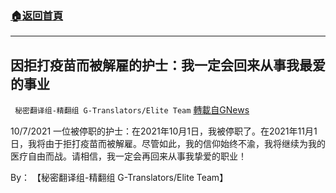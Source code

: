 ###  [:house:返回首頁](https://github.com/ourhimalayas/txt)
---


## 因拒打疫苗而被解雇的护士：我一定会回来从事我最爱的事业
` 秘密翻译组-精翻组 G-Translators/Elite Team` [轉載自GNews](https://gnews.org/zh-hans/1593183/)

10/7/2021 一位被停职的护士：在2021年10月1日，我被停职了。在2021年11月1日，我将由于拒打疫苗而被解雇。尽管如此，我的信仰始终不渝，我将继续为我的医疗自由而战。请相信，我一定会再回来从事我挚爱的职业！

By： 【秘密翻译组-精翻组 G-Translators/Elite Team】
